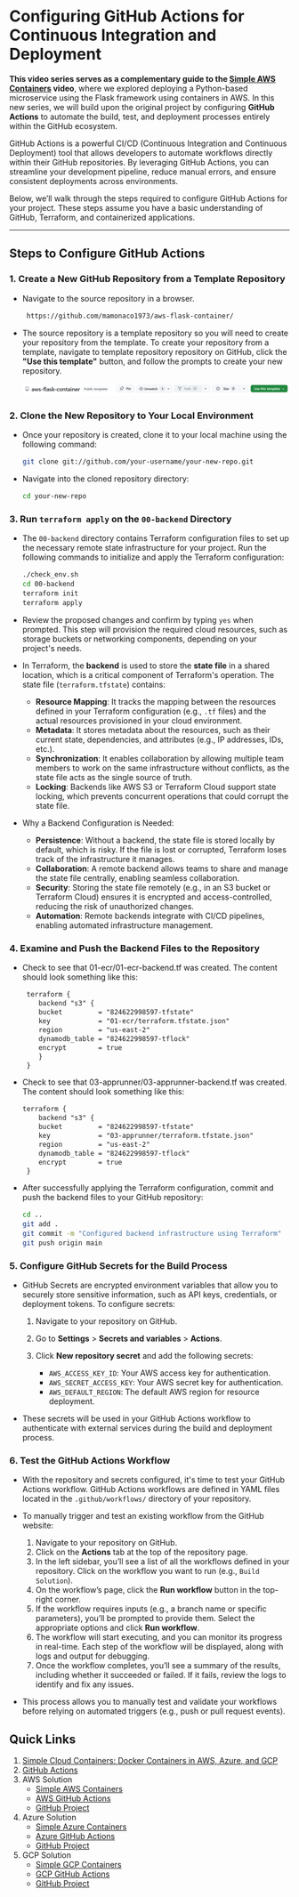 # Configuring GitHub Actions for Continuous Integration and Deployment

**This video series serves as a complementary guide to the [Simple AWS Containers](https://youtu.be/hhtDigvwMwk) video**, where we explored deploying a Python-based microservice using the Flask framework using containers in AWS. In this new series, we will build upon the original project by configuring **GitHub Actions** to automate the build, test, and deployment processes entirely within the GitHub ecosystem.

GitHub Actions is a powerful CI/CD (Continuous Integration and Continuous Deployment) tool that allows developers to automate workflows directly within their GitHub repositories. By leveraging GitHub Actions, you can streamline your development pipeline, reduce manual errors, and ensure consistent deployments across environments.

Below, we’ll walk through the steps required to configure GitHub Actions for your project. These steps assume you have a basic understanding of GitHub, Terraform, and containerized applications.

---

## Steps to Configure GitHub Actions

### 1. **Create a New GitHub Repository from a Template Repository**
   - Navigate to the source repository in a browser.

      ```bash
       https://github.com/mamonaco1973/aws-flask-container/
      ```

   - The source repository is a template repository so you will need to create your repository from the template. To create your repository from a template, navigate to template repository repository on GitHub, click the **"Use this template"** button, and follow the prompts to create your new repository.

      ![template](use_this_template.png) 

### 2. **Clone the New Repository to Your Local Environment**
   - Once your repository is created, clone it to your local machine using the following command:
     ```bash
     git clone git://github.com/your-username/your-new-repo.git
     ```
   - Navigate into the cloned repository directory:
     ```bash
     cd your-new-repo
     ```

### 3. **Run `terraform apply` on the `00-backend` Directory**
   - The `00-backend` directory contains Terraform configuration files to set up the necessary remote state infrastructure for your project. Run the following commands to initialize and apply the Terraform configuration:
     ```bash
     ./check_env.sh
     cd 00-backend
     terraform init
     terraform apply
     ```
   - Review the proposed changes and confirm by typing `yes` when prompted. This step will provision the required cloud resources, such as storage buckets or networking components, depending on your project's needs.
   - In Terraform, the **backend** is used to store the **state file** in a shared location, which is a critical component of Terraform's operation. The state file (`terraform.tfstate`) contains:

      - **Resource Mapping**: It tracks the mapping between the resources defined in your Terraform configuration (e.g., `.tf` files) and the actual resources provisioned in your cloud environment.
      - **Metadata**: It stores metadata about the resources, such as their current state, dependencies, and attributes (e.g., IP addresses, IDs, etc.).
      - **Synchronization**: It enables collaboration by allowing multiple team members to work on the same infrastructure without conflicts, as the state file acts as the single source of truth.
      - **Locking**: Backends like AWS S3 or Terraform Cloud support state locking, which prevents concurrent operations that could corrupt the state file.

  - Why a Backend Configuration is Needed:
      - **Persistence**: Without a backend, the state file is stored locally by default, which is risky. If the file is lost or corrupted, Terraform loses track of the infrastructure it manages.
      - **Collaboration**: A remote backend allows teams to share and manage the state file centrally, enabling seamless collaboration.
      - **Security**: Storing the state file remotely (e.g., in an S3 bucket or Terraform Cloud) ensures it is encrypted and access-controlled, reducing the risk of unauthorized changes.
      - **Automation**: Remote backends integrate with CI/CD pipelines, enabling automated infrastructure management.

### 4. **Examine and Push the Backend Files to the Repository**
   - Check to see that 01-ecr/01-ecr-backend.tf was created. The content should look something like this:

     ```hcl
      terraform {
         backend "s3" {
         bucket         = "824622998597-tfstate"
         key            = "01-ecr/terraform.tfstate.json"
         region         = "us-east-2"
         dynamodb_table = "824622998597-tflock"
         encrypt        = true
         }
      }
     ```
   - Check to see that 03-apprunner/03-apprunner-backend.tf was created. The content should look something like this:

     ```hcl
     terraform {
         backend "s3" {
         bucket         = "824622998597-tfstate"
         key            = "03-apprunner/terraform.tfstate.json"
         region         = "us-east-2"
         dynamodb_table = "824622998597-tflock"
         encrypt        = true
      }
     ```
   - After successfully applying the Terraform configuration, commit and push the backend files to your GitHub repository:
     ```bash
     cd ..
     git add .
     git commit -m "Configured backend infrastructure using Terraform"
     git push origin main
     ```

### 5. **Configure GitHub Secrets for the Build Process**
   - GitHub Secrets are encrypted environment variables that allow you to securely store sensitive information, such as API keys, credentials, or deployment tokens. To configure secrets:
     1. Navigate to your repository on GitHub.
     2. Go to **Settings** > **Secrets and variables** > **Actions**.
     3. Click **New repository secret** and add the following secrets:

         - `AWS_ACCESS_KEY_ID`: Your AWS access key for authentication.
         - `AWS_SECRET_ACCESS_KEY`: Your AWS secret key for authentication.
         - `AWS_DEFAULT_REGION`: The default AWS region for resource deployment.

   - These secrets will be used in your GitHub Actions workflow to authenticate with external services during the build and deployment process.

### 6. **Test the GitHub Actions Workflow**
   - With the repository and secrets configured, it's time to test your GitHub Actions workflow. GitHub Actions workflows are defined in YAML files located in the `.github/workflows/` directory of your repository.
   - To manually trigger and test an existing workflow from the GitHub website:
     1. Navigate to your repository on GitHub.
     2. Click on the **Actions** tab at the top of the repository page.
     3. In the left sidebar, you’ll see a list of all the workflows defined in your repository. Click on the workflow you want to run (e.g., `Build Solution`).
     4. On the workflow’s page, click the **Run workflow** button in the top-right corner.
     5. If the workflow requires inputs (e.g., a branch name or specific parameters), you’ll be prompted to provide them. Select the appropriate options and click **Run workflow**.
     6. The workflow will start executing, and you can monitor its progress in real-time. Each step of the workflow will be displayed, along with logs and output for debugging.
     7. Once the workflow completes, you’ll see a summary of the results, including whether it succeeded or failed. If it fails, review the logs to identify and fix any issues.

   - This process allows you to manually test and validate your workflows before relying on automated triggers (e.g., push or pull request events).
   
## Quick Links

1. [Simple Cloud Containers: Docker Containers in AWS, Azure, and GCP](https://youtu.be/2BQB-OMAhH8)
2. [GitHub Actions](https://youtu.be/Ngsz9pfgBUo)
3. AWS Solution
   - [Simple AWS Containers](https://youtu.be/hhtDigvwMwk)
   - [AWS GitHub Actions](https://youtu.be/FQPjUdQ4hLM)
   - [GitHub Project](https://github.com/mamonaco1973/aws-flask-container/)
4. Azure Solution
   - [Simple Azure Containers](https://youtu.be/eogMQjbBvTo)
   - [Azure GitHub Actions](https://youtu.be/MGzcVCAfouQ)
   - [GitHub Project](https://github.com/mamonaco1973/azure-flask-container/)
5. GCP Solution
   - [Simple GCP Containers](https://youtu.be/9q0hXgSssPI)
   - [GCP GitHub Actions](https://youtu.be/ZMlJ_Cj7tY0)
   - [GitHub Project](https://github.com/mamonaco1973/gcp-flask-container/)
